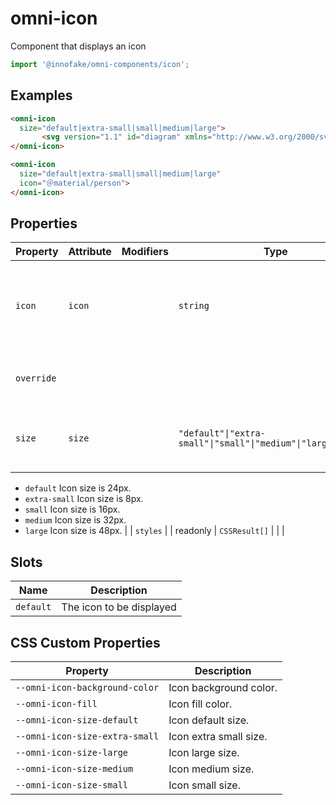 # omni-icon

Component that displays an icon

```js 
import '@innofake/omni-components/icon'; 
```

## Examples

```html
<omni-icon  size="default|extra-small|small|medium|large">	   <svg version="1.1" id="diagram" xmlns="http://www.w3.org/2000/svg" xmlns:xlink="http://www.w3.org/1999/xlink" x="0px" y="0px" width="375px" height="150px"><path d="M45,11.5H33.333c0.735-1.159,1.167-2.528,1.167-4C34.5,3.364,31.136,0,27,0s-7.5,3.364-7.5,7.5c0,1.472,0.432,2.841,1.167,4H9l-9,32h54L45,11.5z M22.5,7.5C22.5,5.019,24.519,3,27,3s4.5,2.019,4.5,4.5c0,1.752-1.017,3.257-2.481,4h-4.037 C23.517,10.757,22.5,9.252,22.5,7.5z" id="control"/></svg></omni-icon>
```

```html
<omni-icon  size="default|extra-small|small|medium|large"  icon="＠material/person"></omni-icon>
```

## Properties

| Property   | Attribute | Modifiers | Type                                             | Default   | Description                                      |
|------------|-----------|-----------|--------------------------------------------------|-----------|--------------------------------------------------|
| `icon`     | `icon`    |           | `string`                                         |           | The name of the icon to display. Takes preference over the slotted icon |
| `override` |           |           |                                                  |           | The element style template.                      |
| `size`     | `size`    |           | `"default"\|"extra-small"\|"small"\|"medium"\|"large"\|string` | "default" | The size to display the icon at. Options include:- `default` Icon size is 24px.- `extra-small` Icon size is 8px.- `small` Icon size is 16px.- `medium` Icon size is 32px.- `large` Icon size is 48px. |
| `styles`   |           | readonly  | `CSSResult[]`                                    |           |                                                  |

## Slots

| Name      | Description              |
|-----------|--------------------------|
| `default` | The icon to be displayed |

## CSS Custom Properties

| Property                       | Description            |
|--------------------------------|------------------------|
| `--omni-icon-background-color` | Icon background color. |
| `--omni-icon-fill`             | Icon fill color.       |
| `--omni-icon-size-default`     | Icon default size.     |
| `--omni-icon-size-extra-small` | Icon extra small size. |
| `--omni-icon-size-large`       | Icon large size.       |
| `--omni-icon-size-medium`      | Icon medium size.      |
| `--omni-icon-size-small`       | Icon small size.       |
